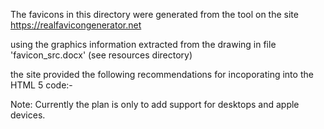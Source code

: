 The favicons in this directory were generated from the tool on the site
https://realfavicongenerator.net

using the graphics information extracted from the drawing in file 'favicon_src.docx' (see resources directory)

the site provided the following recommendations for incoporating into the HTML 5 code:-

<link rel="apple-touch-icon" sizes="180x180" href="/ImageMagic/favicon/apple-touch-icon.png">
<link rel="icon" type="image/png" sizes="32x32" href="/ImageMagic/favicon/favicon-32x32.png">
<link rel="icon" type="image/png" sizes="16x16" href="/ImageMagic/favicon/favicon-16x16.png">
<link rel="manifest" href="/ImageMagic/favicon/manifest.json">
<link rel="mask-icon" href="/ImageMagic/favicon/safari-pinned-tab.svg" color="#5bbad5">
<link rel="shortcut icon" href="/ImageMagic/favicon/favicon.ico">
<meta name="msapplication-config" content="/ImageMagic/favicon/browserconfig.xml">
<meta name="theme-color" content="#ffffff">

Note: Currently the plan is only to add support for desktops and apple devices.